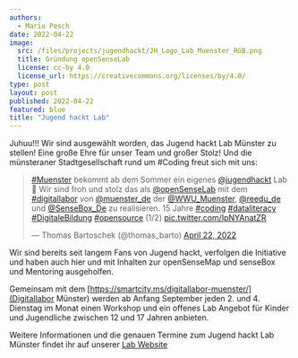 ```yaml
---
authors:
  - Mario Pesch
date: 2022-04-22
image:
  src: /files/projects/jugendhackt/JH_Logo_Lab_Muenster_RGB.png
  title: Gründung openSenseLab
  license: cc-by 4.0
  license_url: https://creativecommons.org/licenses/by/4.0/
type: post
layout: post
published: 2022-04-22
featured: blue
title: "Jugend hackt Lab"
---
```


Juhuu!!! Wir sind ausgewählt worden, das Jugend hackt Lab Münster zu stellen! Eine große Ehre für unser Team und großer Stolz! Und die münsteraner Stadtgesellschaft rund um #Coding freut sich mit uns:

<blockquote class="twitter-tweet"><p lang="de" dir="ltr"><a href="https://twitter.com/hashtag/Muenster?src=hash&amp;ref_src=twsrc%5Etfw">#Muenster</a> bekommt ab dem Sommer ein eigenes <a href="https://twitter.com/jugendhackt?ref_src=twsrc%5Etfw">@jugendhackt</a> Lab 🎉 Wir sind froh und stolz das als <a href="https://twitter.com/openSenseLab?ref_src=twsrc%5Etfw">@openSenseLab</a> mit dem <a href="https://twitter.com/hashtag/digitallabor?src=hash&amp;ref_src=twsrc%5Etfw">#digitallabor</a> von <a href="https://twitter.com/muenster_de?ref_src=twsrc%5Etfw">@muenster_de</a> der <a href="https://twitter.com/WWU_Muenster?ref_src=twsrc%5Etfw">@WWU_Muenster</a>, <a href="https://twitter.com/reedu_de?ref_src=twsrc%5Etfw">@reedu_de</a> und <a href="https://twitter.com/SenseBox_De?ref_src=twsrc%5Etfw">@SenseBox_De</a> zu realisieren. 15 Jahre <a href="https://twitter.com/hashtag/coding?src=hash&amp;ref_src=twsrc%5Etfw">#coding</a> <a href="https://twitter.com/hashtag/dataliteracy?src=hash&amp;ref_src=twsrc%5Etfw">#dataliteracy</a> <a href="https://twitter.com/hashtag/DigitaleBildung?src=hash&amp;ref_src=twsrc%5Etfw">#DigitaleBildung</a> <a href="https://twitter.com/hashtag/opensource?src=hash&amp;ref_src=twsrc%5Etfw">#opensource</a> (1/2) <a href="https://t.co/IpNYAnatZR">pic.twitter.com/IpNYAnatZR</a></p>&mdash; Thomas Bartoschek (@thomas_barto) <a href="https://twitter.com/thomas_barto/status/1517509035955740674?ref_src=twsrc%5Etfw">April 22, 2022</a></blockquote> <script async src="https://platform.twitter.com/widgets.js" charset="utf-8"></script>

Wir sind bereits seit langem Fans von Jugend hackt, verfolgen die Initiative und haben auch hier und mit Inhalten zur openSenseMap und senseBox und Mentoring ausgeholfen.

Gemeinsam mit dem [https://smartcity.ms/digitallabor-muenster/](Digitallabor Münster) werden ab Anfang September jeden 2. und 4. Dienstag im Monat einen Workshop und ein offenes Lab Angebot für Kinder und Jugendliche zwischen 12 und 17 Jahren anbieten.

Weitere Informationen und die genauen Termine zum Jugend hackt Lab Münster findet ihr auf unserer [Lab Website](https://jugendhackt.org/lab/muenster/)
